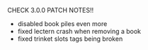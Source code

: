 CHECK 3.0.0 PATCH NOTES!!

- disabled book piles even more
- fixed lectern crash when removing a book
- fixed trinket slots tags being broken
